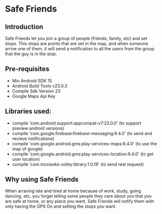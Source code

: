 # Safe Friends

## Introduction
Safe Friends let you join a group of people (friends, family, etc) and set stops. This stops are points that are set in the map, and when someone arrive one of them, it will send a notification to all the users from the group that the guy is in the stop.

## Pre-requisites
* Min Android SDK 15
* Android Build Tools v23.0.3
* Compile Sdk Version 23
* Google Maps Api Key

## Libraries used:
* compile 'com.android.support:appcompat-v7:23.0.0' (to support preview android versions)
* compile 'com.google.firebase:firebase-messaging:9.4.0' (to send and recieve notifications)
* compile 'com.google.android.gms:play-services-maps:9.4.0' (to use the map of google)
* compile 'com.google.android.gms:play-services-location:9.4.0' (to get user location)
* compile 'com.mcxiaoke.volley:library:1.0.19' (to send rest request)


## Why using Safe Friends
When arraving late and tired at home because of work, study, going dancing, etc, you forget telling some people they care about you that you are safe at home, or any place you want, Safe Friends will notify them with only having the GPS On and setting the stops you want.

